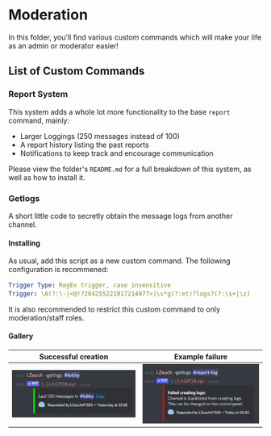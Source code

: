 # Moderation

In this folder, you'll find various custom commands which will make your life as an admin or moderator easier!

## List of Custom Commands

### Report System

This system adds a whole lot more functionality to the base `report` command, mainly:

* Larger Loggings (250 messages instead of 100)
* A report history listing the past reports
* Notifications to keep track and encourage communication

Please view the folder's `README.md` for a full breakdown of this system, as well as how to install it.

### Getlogs

A short little code to secretly obtain the message logs from another channel.

#### Installing

As usual, add this script as a new custom command. The following configuration is recommened:

```yaml
Trigger Type: RegEx trigger, case insensitive
Trigger: \A(?:\-|<@!?204255221017214977>)\s*g(?:et)?logs?(?:\s+|\z)
```

It is also recommended to restrict this custom command to only moderation/staff roles.

#### Gallery

Successful creation | Example failure
| ---- | ---- |
![success](../assets/getlogs-success.png) | ![failure](../assets/getlogs-failure.png)
